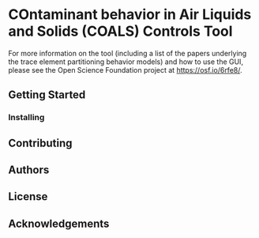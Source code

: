 # COntaminant behavior in Air Liquids and Solids (COALS) Controls Tool

For more information on the tool (including a list of the papers underlying the trace element partitioning behavior models) and how to use the GUI, please see the Open Science Foundation project at https://osf.io/6rfe8/.

## Getting Started

### Installing

## Contributing

## Authors

## License

## Acknowledgements
